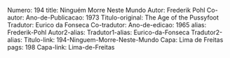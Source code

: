 Numero: 194
title: Ninguém Morre Neste Mundo
Autor: Frederik Pohl
Co-autor: 
Ano-de-Publicacao: 1973
Titulo-original: The Age of the Pussyfoot
Tradutor: Eurico da Fonseca
Co-tradutor: 
Ano-de-edicao: 1965
alias: Frederik-Pohl
Autor2-alias: 
Tradutor1-alias: Eurico-da-Fonseca
Tradutor2-alias: 
Titulo-link: 194-Ninguem-Morre-Neste-Mundo
Capa: Lima de Freitas
pags: 198
Capa-link: Lima-de-Freitas